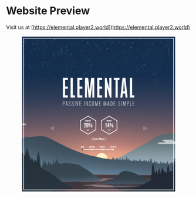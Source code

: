 # Website Preview

Visit us at [https://elemental.player2.world](https://elemental.player2.world)

<figure><img src="../../.gitbook/assets/elemental_preview.png" alt=""><figcaption></figcaption></figure>
